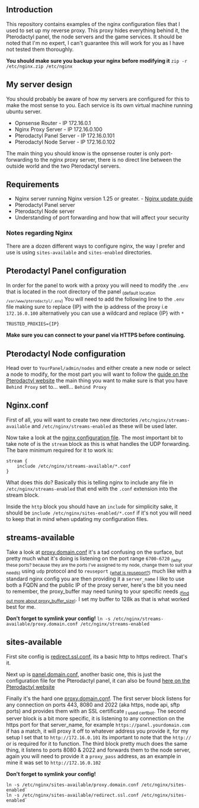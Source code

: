 ## Introduction
This repository contains examples of the nginx configuration files that I used to set up my reverse proxy. This proxy hides everything behind it, the Pterodactyl panel, the node servers and the game services. It should be noted that I'm no expert, I can't guarantee this will work for you as I have not tested them thoroughly.

**You should make sure you backup your nginx before modifying it** `zip -r /etc/nginx.zip /etc/nginx`

## My server design
You should probably be aware of how my servers are configured for this to make the most sense to you. Each service is its own virtual machine running ubuntu server.
- Opnsense Router           -       IP 172.16.0.1
- Nginx Proxy Server        -       IP 172.16.0.100
- Pterodactyl Panel Server  -       IP 172.16.0.101
- Pterodactyl Node Server    -       IP 172.16.0.102

The main thing you should know is the opnsense router is only port-forwarding to the nginx proxy server, there is no direct line between the outside world and the two Pterodactyl servers.

## Requirements
- Nginx server running Nginx version 1.25 or greater. - [Nginx update guide](https://developerinsider.co/install-update-nginx-to-the-latest-stable-version-on-ubuntu/)
- Pterodactyl Panel server
- Pterodactyl Node server
- Understanding of port forwarding and how that will affect your security

### Notes regarding Nginx
There are a dozen different ways to configure nginx, the way I prefer and use is using `sites-available` and `sites-enabled` directories.

## Pterodactyl Panel configuration
In order for the panel to work with a proxy you will need to modify the `.env` that is located in the root directory of the panel <sub>(default location `/var/www/pterodactyl/.env`)</sub>
You will need to add the following line to the `.env` file making sure to replace {IP} with the ip address of the proxy i.e `172.16.0.100` alternatively you can use a wildcard and replace {IP} with `*`
```
TRUSTED_PROXIES={IP}
```
**Make sure you can connect to your panel via HTTPS before continuing.**

## Pterodactyl Node configuration
Head over to `YourPanel/admin/nodes` and either create a new node or select a node to modify, for the most part you will want to follow the [guide on the Pterodactyl website](https://pterodactyl.io/wings/1.0/installing.html#configure) the main thing you want to make sure is that you have `Behind Proxy` set to... well... `Behind Proxy`

## Nginx.conf
First of all, you will want to create two new directories `/etc/nginx/streams-available` and `/etc/nginx/streams-enabled` as these will be used later.

Now take a look at the [nginx configuration file](nginx.conf). The most important bit to take note of  is the `stream` block as this is what handles the UDP forwarding. The bare minimum required for it to work is:
```
stream {
    include /etc/nginx/streams-available/*.conf
}
```
What does this do? Basically this is telling nginx to include any file in `/etc/nginx/streams-enabled` that end with the `.conf` extension into the stream block.

Inside the `http` block you should have an `include` for simplicity sake, it should be `include /etc/nginx/sites-enabled/*.conf` if it's not you will need to keep that in mind when updating my configuration files.

## streams-available
Take a look at [proxy.domain.conf](streams-available/proxy.domain.conf) it's a tad confusing on the surface, but pretty much what it's doing is listening on the port range `6700-6720` <sub>(why these ports? because they are the ports I've assigned to my node, change them to suit your needs)</sub> using `udp` protocol and to `reuseport` <sub>([what is reuseport?](http://nginx.org/en/docs/http/ngx_http_core_module.html))</sub> much like with a standard nginx config you are then providing it a `server_name` I like to use both a FQDN and the public IP of the proxy server, here's the bit you need to remember, the proxy_buffer may need tuning to your specific needs <sub>([find out more about proxy_buffer_size](http://nginx.org/en/docs/http/ngx_http_proxy_module.html#proxy_buffer_size))</sub>. I set my buffer to 128k as that is what worked best for me.

**Don't forget to symlink your config!** `ln -s /etc/nginx/streams-available/proxy.domain.conf /etc/nginx/streams-enabled`

## sites-available
First site config is [redirect.ssl.conf](sites-available/proxy.domain.conf), its a basic http to https redirect. That's it.

Next up is [panel.domain.conf](sites-available/proxy.domain.conf), another basic one, this is just the configuration file for the Pterodactyl panel, it can also be found [here on the Pterodactyl website](https://pterodactyl.io/panel/1.0/webserver_configuration.html#nginx-without-ssl)

Finally it's the hard one [proxy.domain.conf](sites-available/proxy.domain.conf). The first server block listens for any connection on ports 443, 8080 and 2022 (aka https, node api, sftp ports) and provides them with an SSL certificate <sub>I used certbot</sub>. The second server block is a bit more specific, it is listening to any connection on the https port for that server_name, for example `https://panel.yourdomain.com` if has a match, it will proxy it off to whatever address you provide it, for my setup I set that to `http://172.16.0.101` its important to note that the `http://` or is required for it to function. The third block pretty much does the same thing, it listens to ports 8080 & 2022 and forwards them to the node server, again you will need to provide it a `proxy_pass` address, as an example in mine it was set to `http://172.16.0.102`

**Don't forget to symlink your config!**
```
ln -s /etc/nginx/sites-available/proxy.domain.conf /etc/nginx/sites-enabled`
ln -s /etc/nginx/sites-available/redirect.ssl.conf /etc/nginx/sites-enabled`
```

